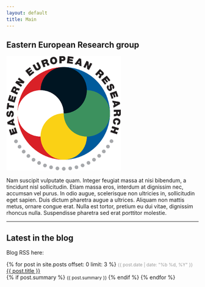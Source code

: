 ```yaml
---
layout: default
title: Main
---
```


Eastern European Research group
---------------------------

<!-- This is image link --->

![](/images/logo300.png)

Nam suscipit vulputate quam. Integer feugiat massa at nisi bibendum, a tincidunt nisl sollicitudin. Etiam massa eros, interdum at dignissim nec, accumsan vel purus. In odio augue, scelerisque non ultricies in, sollicitudin eget sapien. Duis dictum pharetra augue a ultrices. Aliquam non mattis metus, ornare congue erat. Nulla est tortor, pretium eu dui vitae, dignissim rhoncus nulla. Suspendisse pharetra sed erat porttitor molestie.

----

Latest in the blog
-------------------------------

Blog RSS here: <a title="blog RSS" href="http://easterneurope.github.io/feed.xml">
                    <i class="fa fa-rss-square"></i></a>

<div id="posts">
    {% for post in site.posts offset: 0 limit: 3 %}
        <small style="color: #999;">{{ post.date | date: "%b %d, %Y" }}</small> 
        <a href="{{ post.url }}">{{ post.title }}</a>
        <br />
        {% if post.summary %}
            <small>{{ post.summary }}</small>
        {% endif %}
    {% endfor %}
    </div>

